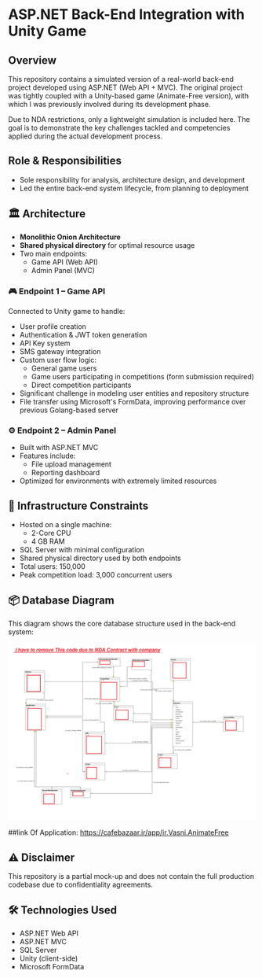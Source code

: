 # ASP.NET Back-End Integration with Unity Game

## Overview

This repository contains a simulated version of a real-world back-end project developed using ASP.NET (Web API + MVC). The original project was tightly coupled with a Unity-based game (Animate-Free version), with which I was previously involved during its development phase.

Due to NDA restrictions, only a lightweight simulation is included here. The goal is to demonstrate the key challenges tackled and competencies applied during the actual development process.

## Role & Responsibilities

- Sole responsibility for analysis, architecture design, and development  
- Led the entire back-end system lifecycle, from planning to deployment

## 🏛 Architecture

- **Monolithic Onion Architecture**  
- **Shared physical directory** for optimal resource usage  
- Two main endpoints:  
  - Game API (Web API)  
  - Admin Panel (MVC)

### 🎮 Endpoint 1 – Game API

Connected to Unity game to handle:

- User profile creation  
- Authentication & JWT token generation  
- API Key system  
- SMS gateway integration  
- Custom user flow logic:
  - General game users
  - Game users participating in competitions (form submission required)
  - Direct competition participants  
- Significant challenge in modeling user entities and repository structure  
- File transfer using Microsoft's FormData, improving performance over previous Golang-based server

### ⚙️ Endpoint 2 – Admin Panel

- Built with ASP.NET MVC  
- Features include:
  - File upload management  
  - Reporting dashboard  
- Optimized for environments with extremely limited resources

## 🧱 Infrastructure Constraints

- Hosted on a single machine:
  - 2-Core CPU  
  - 4 GB RAM  
- SQL Server with minimal configuration  
- Shared physical directory used by both endpoints  
- Total users: 150,000  
- Peak competition load: 3,000 concurrent users

## 📦 Database Diagram

This diagram shows the core database structure used in the back-end system:

![Database Diagram](Panel/wwwroot/data.png)

##link Of Application:
https://cafebazaar.ir/app/ir.Vasni.AnimateFree

## ⚠️ Disclaimer

This repository is a partial mock-up and does not contain the full production codebase due to confidentiality agreements.

## 🛠 Technologies Used

- ASP.NET Web API  
- ASP.NET MVC  
- SQL Server  
- Unity (client-side)  
- Microsoft FormData
